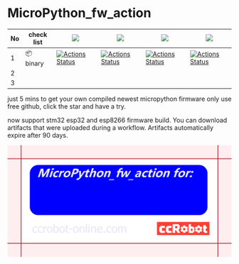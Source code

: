 # MicroPython_fw_action

| No 	| check list 	| ![](https://img.shields.io/badge/STM32-official-blue)                                                                                                                                                           	| ![](https://img.shields.io/badge/ESP32-official-blue)                                                                                                                                                           	| ![](https://img.shields.io/badge/ESP8266-official-blue)                                                                                                                                                             	| ![](https://img.shields.io/badge/mpy_cross_win-official-blue)                                                                                                                                                                   	|
|----	|------------	|--------------------------------------------------------------------------------------------------------------------------------------------------------------------------------------------------------	|--------------------------------------------------------------------------------------------------------------------------------------------------------------------------------------------------------	|------------------------------------------------------------------------------------------------------------------------------------------------------------------------------------------------------------	|------------------------------------------------------------------------------------------------------------------------------------------------------------------------------------------------------------------------	|
| 1  	| 📦binary 	| [![Actions Status](https://github.com/ccccmagicboy/MicroPython_fw_action/workflows/STM32_BUILD/badge.svg)](https://github.com/ccccmagicboy/MicroPython_fw_action/actions?query=workflow%3ASTM32_BUILD) 	| [![Actions Status](https://github.com/ccccmagicboy/MicroPython_fw_action/workflows/ESP32_BUILD/badge.svg)](https://github.com/ccccmagicboy/MicroPython_fw_action/actions?query=workflow%3AESP32_BUILD) 	| [![Actions Status](https://github.com/ccccmagicboy/MicroPython_fw_action/workflows/ESP8266_BUILD/badge.svg)](https://github.com/ccccmagicboy/MicroPython_fw_action/actions?query=workflow%3AESP8266_BUILD) 	| [![Actions Status](https://github.com/ccccmagicboy/MicroPython_fw_action/workflows/mpy-cross_win_BUILD/badge.svg)](https://github.com/ccccmagicboy/MicroPython_fw_action/actions?query=workflow%3Ampy-cross_win_BUILD) 	|
| 2  	|            	|                                                                                                                                                                                                        	|                                                                                                                                                                                                        	|                                                                                                                                                                                                            	|                                                                                                                                                                                                                        	|
| 3  	|            	|                                                                                                                                                                                                        	|                                                                                                                                                                                                        	|                                                                                                                                                                                                            	|                                                                                                                                                                                                                        	|

just 5 mins to get your own compiled newest micropython firmware only use free github, click the star and have a try.

now support stm32 esp32 and esp8266 firmware build. You can download artifacts that were uploaded during a workflow. Artifacts automatically expire after 90 days.

![](MicroPython_fw_action_card.png)


